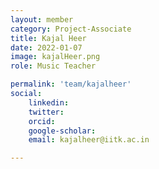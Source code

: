 ```yaml
---
layout: member
category: Project-Associate
title: Kajal Heer
date: 2022-01-07
image: kajalHeer.png
role: Music Teacher

permalink: 'team/kajalheer'
social:
    linkedin: 
    twitter:
    orcid: 
    google-scholar: 
    email: kajalheer@iitk.ac.in

---
```

